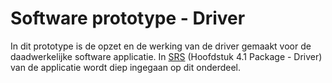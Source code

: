 
# Software prototype - Driver

In dit prototype is de opzet en de werking van de driver gemaakt voor de daadwerkelijke software applicatie. In [SRS](https://github.com/LukevLuijn/robox_docs/blob/main/design/sdd_sw/sdd_software.pdf) (Hoofdstuk 4.1 Package - Driver) van de applicatie wordt diep ingegaan op dit onderdeel.